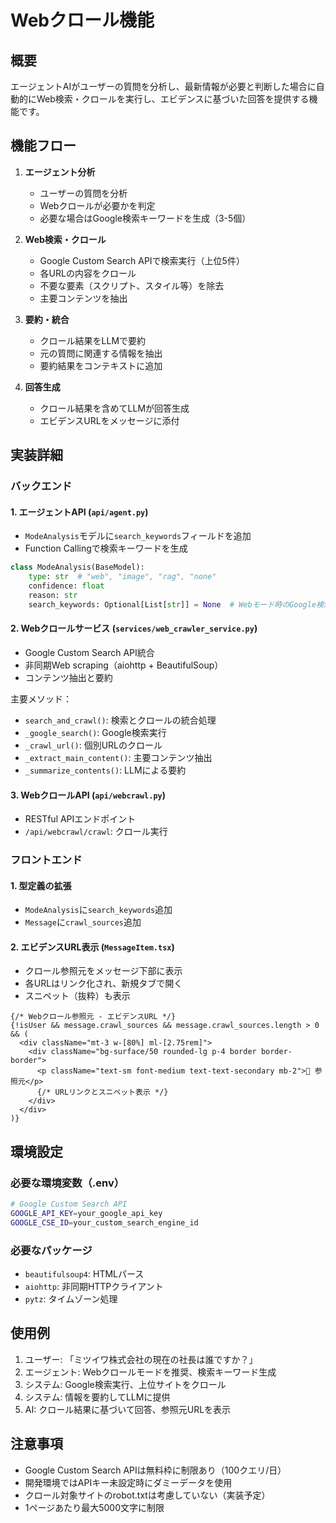 # Webクロール機能

## 概要
エージェントAIがユーザーの質問を分析し、最新情報が必要と判断した場合に自動的にWeb検索・クロールを実行し、エビデンスに基づいた回答を提供する機能です。

## 機能フロー

1. **エージェント分析**
   - ユーザーの質問を分析
   - Webクロールが必要かを判定
   - 必要な場合はGoogle検索キーワードを生成（3-5個）

2. **Web検索・クロール**
   - Google Custom Search APIで検索実行（上位5件）
   - 各URLの内容をクロール
   - 不要な要素（スクリプト、スタイル等）を除去
   - 主要コンテンツを抽出

3. **要約・統合**
   - クロール結果をLLMで要約
   - 元の質問に関連する情報を抽出
   - 要約結果をコンテキストに追加

4. **回答生成**
   - クロール結果を含めてLLMが回答生成
   - エビデンスURLをメッセージに添付

## 実装詳細

### バックエンド

#### 1. エージェントAPI (`api/agent.py`)
- `ModeAnalysis`モデルに`search_keywords`フィールドを追加
- Function Callingで検索キーワードを生成

```python
class ModeAnalysis(BaseModel):
    type: str  # "web", "image", "rag", "none"
    confidence: float
    reason: str
    search_keywords: Optional[List[str]] = None  # Webモード時のGoogle検索キーワード
```

#### 2. Webクロールサービス (`services/web_crawler_service.py`)
- Google Custom Search API統合
- 非同期Web scraping（aiohttp + BeautifulSoup）
- コンテンツ抽出と要約

主要メソッド：
- `search_and_crawl()`: 検索とクロールの統合処理
- `_google_search()`: Google検索実行
- `_crawl_url()`: 個別URLのクロール
- `_extract_main_content()`: 主要コンテンツ抽出
- `_summarize_contents()`: LLMによる要約

#### 3. WebクロールAPI (`api/webcrawl.py`)
- RESTful APIエンドポイント
- `/api/webcrawl/crawl`: クロール実行

### フロントエンド

#### 1. 型定義の拡張
- `ModeAnalysis`に`search_keywords`追加
- `Message`に`crawl_sources`追加

#### 2. エビデンスURL表示 (`MessageItem.tsx`)
- クロール参照元をメッセージ下部に表示
- 各URLはリンク化され、新規タブで開く
- スニペット（抜粋）も表示

```tsx
{/* Webクロール参照元 - エビデンスURL */}
{!isUser && message.crawl_sources && message.crawl_sources.length > 0 && (
  <div className="mt-3 w-[80%] ml-[2.75rem]">
    <div className="bg-surface/50 rounded-lg p-4 border border-border">
      <p className="text-sm font-medium text-text-secondary mb-2">📌 参照元</p>
      {/* URLリンクとスニペット表示 */}
    </div>
  </div>
)}
```

## 環境設定

### 必要な環境変数（.env）
```bash
# Google Custom Search API
GOOGLE_API_KEY=your_google_api_key
GOOGLE_CSE_ID=your_custom_search_engine_id
```

### 必要なパッケージ
- `beautifulsoup4`: HTMLパース
- `aiohttp`: 非同期HTTPクライアント
- `pytz`: タイムゾーン処理

## 使用例

1. ユーザー: 「ミツイワ株式会社の現在の社長は誰ですか？」
2. エージェント: Webクロールモードを推奨、検索キーワード生成
3. システム: Google検索実行、上位サイトをクロール
4. システム: 情報を要約してLLMに提供
5. AI: クロール結果に基づいて回答、参照元URLを表示

## 注意事項

- Google Custom Search APIは無料枠に制限あり（100クエリ/日）
- 開発環境ではAPIキー未設定時にダミーデータを使用
- クロール対象サイトのrobot.txtは考慮していない（実装予定）
- 1ページあたり最大5000文字に制限